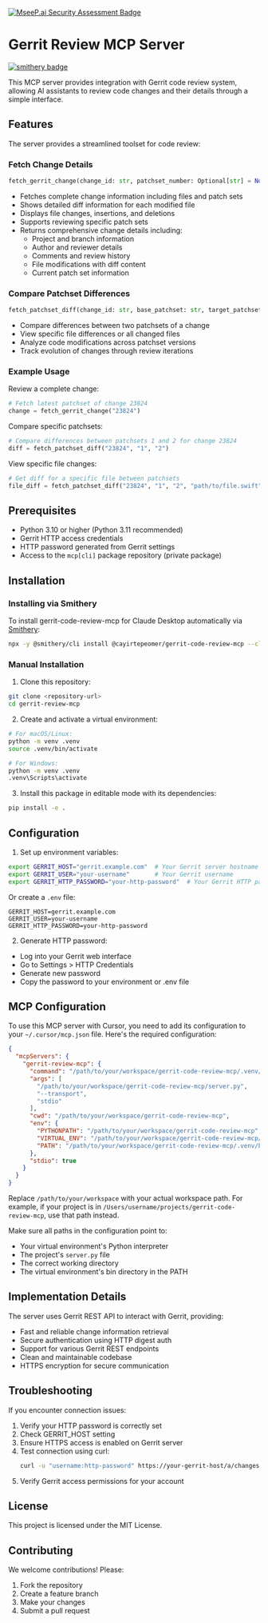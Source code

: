 [![MseeP.ai Security Assessment Badge](https://mseep.net/pr/cayirtepeomer-gerrit-code-review-mcp-badge.png)](https://mseep.ai/app/cayirtepeomer-gerrit-code-review-mcp)

# Gerrit Review MCP Server

[![smithery badge](https://smithery.ai/badge/@cayirtepeomer/gerrit-code-review-mcp)](https://smithery.ai/server/@cayirtepeomer/gerrit-code-review-mcp)

This MCP server provides integration with Gerrit code review system, allowing AI assistants to review code changes and their details through a simple interface.

## Features

The server provides a streamlined toolset for code review:

### Fetch Change Details
```python
fetch_gerrit_change(change_id: str, patchset_number: Optional[str] = None)
```
- Fetches complete change information including files and patch sets
- Shows detailed diff information for each modified file
- Displays file changes, insertions, and deletions
- Supports reviewing specific patch sets
- Returns comprehensive change details including:
  - Project and branch information
  - Author and reviewer details
  - Comments and review history
  - File modifications with diff content
  - Current patch set information

### Compare Patchset Differences
```python
fetch_patchset_diff(change_id: str, base_patchset: str, target_patchset: str, file_path: Optional[str] = None)
```
- Compare differences between two patchsets of a change
- View specific file differences or all changed files
- Analyze code modifications across patchset versions
- Track evolution of changes through review iterations

### Example Usage

Review a complete change:
```python
# Fetch latest patchset of change 23824
change = fetch_gerrit_change("23824")
```

Compare specific patchsets:
```python
# Compare differences between patchsets 1 and 2 for change 23824
diff = fetch_patchset_diff("23824", "1", "2")
```

View specific file changes:
```python
# Get diff for a specific file between patchsets
file_diff = fetch_patchset_diff("23824", "1", "2", "path/to/file.swift")
```

## Prerequisites

- Python 3.10 or higher (Python 3.11 recommended)
- Gerrit HTTP access credentials
- HTTP password generated from Gerrit settings
- Access to the `mcp[cli]` package repository (private package)

## Installation

### Installing via Smithery

To install gerrit-code-review-mcp for Claude Desktop automatically via [Smithery](https://smithery.ai/server/@cayirtepeomer/gerrit-code-review-mcp):

```bash
npx -y @smithery/cli install @cayirtepeomer/gerrit-code-review-mcp --client claude
```

### Manual Installation
1. Clone this repository:
```bash
git clone <repository-url>
cd gerrit-review-mcp
```

2. Create and activate a virtual environment:
```bash
# For macOS/Linux:
python -m venv .venv
source .venv/bin/activate

# For Windows:
python -m venv .venv
.venv\Scripts\activate
```

3. Install this package in editable mode with its dependencies:
```bash
pip install -e .
```

## Configuration

1. Set up environment variables:
```bash
export GERRIT_HOST="gerrit.example.com"  # Your Gerrit server hostname
export GERRIT_USER="your-username"       # Your Gerrit username
export GERRIT_HTTP_PASSWORD="your-http-password"  # Your Gerrit HTTP password
```

Or create a `.env` file:
```
GERRIT_HOST=gerrit.example.com
GERRIT_USER=your-username
GERRIT_HTTP_PASSWORD=your-http-password
```

2. Generate HTTP password:
- Log into your Gerrit web interface
- Go to Settings > HTTP Credentials
- Generate new password
- Copy the password to your environment or .env file

## MCP Configuration

To use this MCP server with Cursor, you need to add its configuration to your `~/.cursor/mcp.json` file. Here's the required configuration:

```json
{
  "mcpServers": {
    "gerrit-review-mcp": {
      "command": "/path/to/your/workspace/gerrit-code-review-mcp/.venv/bin/python",
      "args": [
        "/path/to/your/workspace/gerrit-code-review-mcp/server.py",
        "--transport",
        "stdio"
      ],
      "cwd": "/path/to/your/workspace/gerrit-code-review-mcp",
      "env": {
        "PYTHONPATH": "/path/to/your/workspace/gerrit-code-review-mcp",
        "VIRTUAL_ENV": "/path/to/your/workspace/gerrit-code-review-mcp/.venv",
        "PATH": "/path/to/your/workspace/gerrit-code-review-mcp/.venv/bin:/usr/local/bin:/usr/bin:/bin"
      },
      "stdio": true
    }
  }
}
```

Replace `/path/to/your/workspace` with your actual workspace path. For example, if your project is in `/Users/username/projects/gerrit-code-review-mcp`, use that path instead.

Make sure all paths in the configuration point to:
- Your virtual environment's Python interpreter
- The project's `server.py` file
- The correct working directory
- The virtual environment's bin directory in the PATH

## Implementation Details

The server uses Gerrit REST API to interact with Gerrit, providing:
- Fast and reliable change information retrieval
- Secure authentication using HTTP digest auth
- Support for various Gerrit REST endpoints
- Clean and maintainable codebase
- HTTPS encryption for secure communication

## Troubleshooting

If you encounter connection issues:
1. Verify your HTTP password is correctly set
2. Check GERRIT_HOST setting
3. Ensure HTTPS access is enabled on Gerrit server
4. Test connection using curl:
   ```bash
   curl -u "username:http-password" https://your-gerrit-host/a/changes/
   ```
5. Verify Gerrit access permissions for your account

## License

This project is licensed under the MIT License.

## Contributing

We welcome contributions! Please:

1. Fork the repository
2. Create a feature branch
3. Make your changes
4. Submit a pull request
